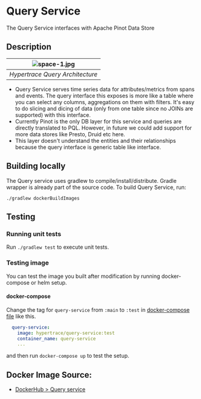 # Query Service
The Query Service interfaces with Apache Pinot Data Store

## Description

| ![space-1.jpg](https://hypertrace-docs.s3.amazonaws.com/hypertrace-query-arch.png) | 
|:--:| 
| *Hypertrace Query Architecture* |

- Query Service serves time series data for attributes/metrics from spans and events. The query interface this exposes is more like a table where you can select any columns, aggregations on them with filters. It's easy to do slicing and dicing of data (only from one table since no JOINs are supported) with this interface.
- Currently Pinot is the only DB layer for this service and queries are directly translated to PQL. However, in future we could add support for more data stores like Presto, Druid etc here.
- This layer doesn't understand the entities and their relationships because the query interface is generic table like interface.

## Building locally
The Query service uses gradlew to compile/install/distribute. Gradle wrapper is already part of the source code. To build Query Service, run:

```
./gradlew dockerBuildImages
```
## Testing

### Running unit tests
Run `./gradlew test` to execute unit tests. 


### Testing image

You can test the image you built after modification by running docker-compose or helm setup. 

#### docker-compose
Change the tag for `query-service` from `:main` to `:test` in [docker-compose file](https://github.com/hypertrace/hypertrace/blob/main/docker/docker-compose.yml) like this.

```yaml
  query-service:
    image: hypertrace/query-service:test
    container_name: query-service
    ...
```

and then run `docker-compose up` to test the setup.

## Docker Image Source:
- [DockerHub > Query service](https://hub.docker.com/r/hypertrace/Query-service)
